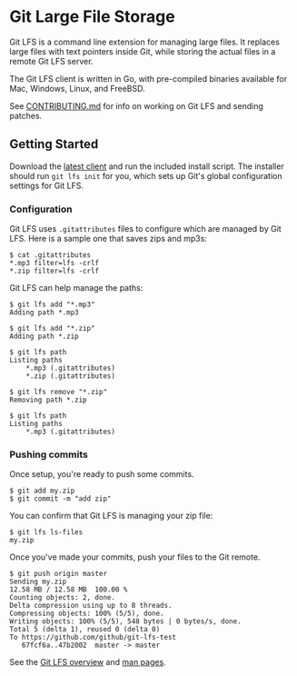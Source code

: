Git Large File Storage
======

Git LFS is a command line extension for managing large files.  It replaces
large files with text pointers inside Git, while storing the actual files in a
remote Git LFS server.

The Git LFS client is written in Go, with pre-compiled binaries available for
Mac, Windows, Linux, and FreeBSD.

See [CONTRIBUTING.md](CONTRIBUTING.md) for info on working on Git LFS and
sending patches.

## Getting Started

Download the [latest client][rel] and run the included install script.  The
installer should run `git lfs init` for you, which sets up Git's global
configuration settings for Git LFS.

[rel]: https://github.com/github/git-lfs/releases

### Configuration

Git LFS uses `.gitattributes` files to configure which are managed by Git LFS.
Here is a sample one that saves zips and mp3s:

    $ cat .gitattributes
    *.mp3 filter=lfs -crlf
    *.zip filter=lfs -crlf

Git LFS can help manage the paths:

    $ git lfs add "*.mp3"
    Adding path *.mp3

    $ git lfs add "*.zip"
    Adding path *.zip

    $ git lfs path
    Listing paths
        *.mp3 (.gitattributes)
        *.zip (.gitattributes)

    $ git lfs remove "*.zip"
    Removing path *.zip

    $ git lfs path
    Listing paths
        *.mp3 (.gitattributes)

### Pushing commits

Once setup, you're ready to push some commits.

    $ git add my.zip
    $ git commit -m "add zip"

You can confirm that Git LFS is managing your zip file:

    $ git lfs ls-files
    my.zip

Once you've made your commits, push your files to the Git remote.

    $ git push origin master
    Sending my.zip
    12.58 MB / 12.58 MB  100.00 %
    Counting objects: 2, done.
    Delta compression using up to 8 threads.
    Compressing objects: 100% (5/5), done.
    Writing objects: 100% (5/5), 548 bytes | 0 bytes/s, done.
    Total 5 (delta 1), reused 0 (delta 0)
    To https://github.com/github/git-lfs-test
       67fcf6a..47b2002  master -> master

See the [Git LFS overview](https://github.com/github/git-lfs/tree/master/docs) and [man pages](https://github.com/github/git-lfs/tree/master/docs/man).
